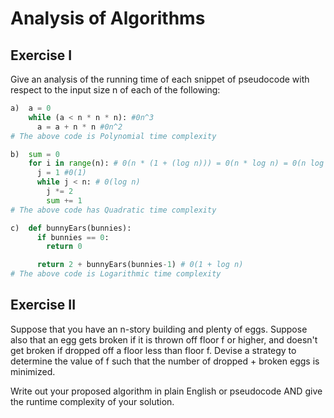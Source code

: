 # Analysis of Algorithms

## Exercise I

Give an analysis of the running time of each snippet of
pseudocode with respect to the input size n of each of the following:

```python
a)  a = 0
    while (a < n * n * n): #0n^3
      a = a + n * n #0n^2
# The above code is Polynomial time complexity
```

```python
b)  sum = 0
    for i in range(n): # 0(n * (1 + (log n))) = 0(n * log n) = 0(n log n)
      j = 1 #0(1)
      while j < n: # 0(log n)
        j *= 2
        sum += 1
# The above code has Quadratic time complexity
```

```python
c)  def bunnyEars(bunnies):
      if bunnies == 0:
        return 0

      return 2 + bunnyEars(bunnies-1) # 0(1 + log n)
# The above code is Logarithmic time complexity
```

## Exercise II

Suppose that you have an n-story building and plenty of eggs. Suppose also that an egg gets broken if it is thrown off floor f or higher, and doesn't get broken if dropped off a floor less than floor f. Devise a strategy to determine the value of f such that the number of dropped + broken eggs is minimized.

Write out your proposed algorithm in plain English or pseudocode AND give the runtime complexity of your solution.
